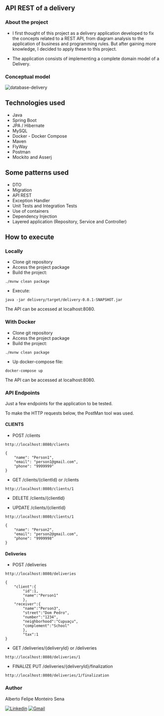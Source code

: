 ## API REST of a delivery

### About the project

- I first thought of this project as a delivery application developed to fix the concepts related to a REST API, from diagram analysis to the application of business and programming rules. But after gaining more knowledge, I decided to apply these to this project.

- The application consists of implementing a complete domain model of a Delivery.

### Conceptual model

![database-delivery](https://github.com/albertofelipe/delivery/assets/96255866/951a291e-fd80-4046-af6c-166e097f8b5b)

## Technologies used

- Java
- Spring Boot
- JPA / Hibernate
- MySQL
- Docker - Docker Compose
- Maven
- FlyWay
- Postman
- Mockito and Asserj

## Some patterns used

- DTO
- Migration
- API REST
- Exception Handler
- Unit Tests and Integration Tests
- Use of containers
- Dependency Injection
- Layered application (Repository, Service and Controller)

## How to execute

### Locally
- Clone git repository
- Access the project package
- Build the project:
```
./mvnw clean package
```
- Execute:
```
java -jar delivery/target/delivery-0.0.1-SNAPSHOT.jar
```

The API can be accessed at localhost:8080.
### With Docker

- Clone git repository
- Access the project package
- Build the project:
```
./mvnw clean package
```
- Up docker-compose file:
```
docker-compose up
```
The API can be accessed at localhost:8080.

### API Endpoints
Just a few endpoints for the application to be tested.

To make the HTTP requests below, the PostMan tool was used.

#### CLIENTS
- POST /clients
```
http://localhost:8080/clients
```

```
{
    "name": "Person1",
    "email": "person1@gmail.com",
    "phone": "9999999"
}
```
- GET /clients/{clientId} or /clients

```
http://localhost:8080/clients/1
```

- DELETE /clients/{clientId}


- UPDATE /clients/{clientId}

```
http://localhost:8080/clients/1
```
```
{
    "name": "Person2",
    "email": "person2@gmail.com",
    "phone": "9999998"
}
```

#### Deliveries

- POST /deliveries
```
http://localhost:8080/deliveries
```

```
{
    "client":{
        "id":1,
        "name":"Person1"
        },
    "receiver":{
        "name":"Person3",
        "street":"Dom Pedro",
        "number":"1234",
        "neighborhood":"Cupuaçu",
        "complement":"School"
        },
        "tax":1
}
```
- GET /deliveries/{deliveryId} or /deliveries

```
http://localhost:8080/deliveries/1
```
- FINALIZE PUT /deliveries/{deliveryId}/finalization

```
http://localhost:8080/deliveries/1/finalization
```


### Author

Alberto Felipe Monteiro Sena

[![Linkedin](https://img.shields.io/badge/LinkedIn-0077B5?style=for-the-badge&logo=linkedin&logoColor=white)](https://www.linkedin.com/in/alberto-sena-4351a4227/)
[![Gmail](https://img.shields.io/badge/Gmail-D14836?style=for-the-badge&logo=gmail&logoColor=white "Gmail")](mailto:felipe0032sena@gmail.com)
